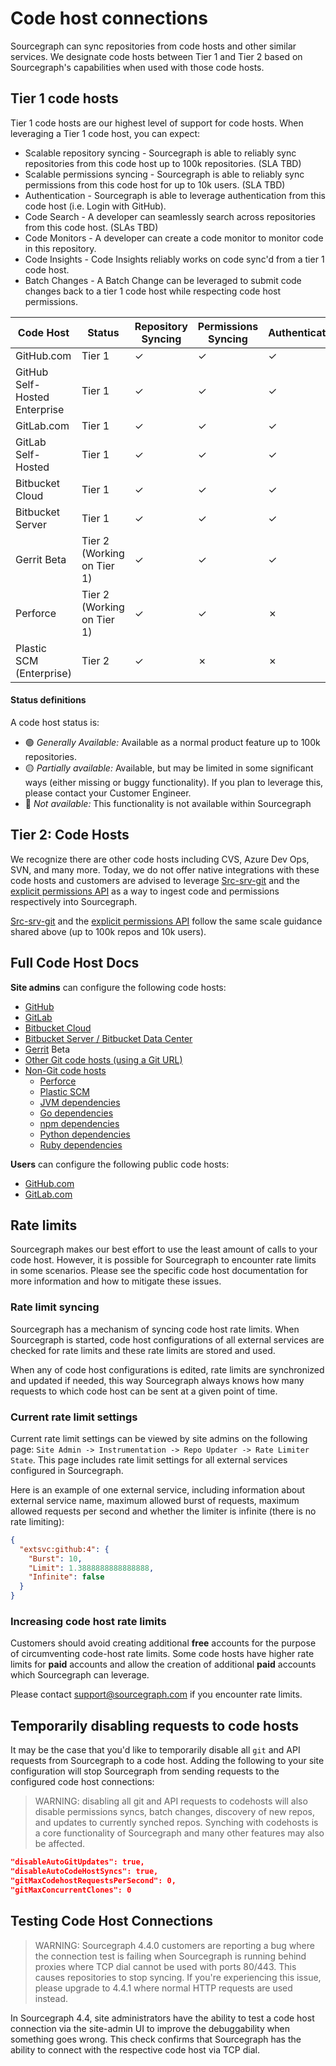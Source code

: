 # Code host connections

Sourcegraph can sync repositories from code hosts and other similar services. We designate code hosts between Tier 1 and Tier 2 based on Sourcegraph's capabilities when used with those code hosts. 

## Tier 1 code hosts

Tier 1 code hosts are our highest level of support for code hosts. When leveraging a Tier 1 code host, you can expect:

- Scalable repository syncing - Sourcegraph is able to reliably sync repositories from this code host up to 100k repositories. (SLA TBD)
- Scalable permissions syncing - Sourcegraph is able to reliably sync permissions from this code host for up to 10k users. (SLA TBD)
- Authentication - Sourcegraph is able to leverage authentication from this code host (i.e. Login with GitHub). 
- Code Search - A developer can seamlessly search across repositories from this code host. (SLAs TBD)
- Code Monitors - A developer can create a code monitor to monitor code in this repository. 
- Code Insights - Code Insights reliably works on code sync'd from a tier 1 code host.
- Batch Changes - A Batch Change can be leveraged to submit code changes back to a tier 1 code host while respecting code host permissions.

<table>
   <thead>
      <tr>
        <th>Code Host</th>
        <th>Status</th>
        <th>Repository Syncing</th>
        <th>Permissions Syncing</th>
        <th>Authentication</th>
        <th>Code Search</th>
        <th>Code Monitors</th>
        <th>Code Insights</th>
        <th>Batch Changes</th>
      </tr>
   </thead>
   <tbody>
      <tr>
        <td>GitHub.com</td>
        <td>Tier 1</td>
        <td class="indexer-implemented-y">✓</td> <!-- Repository Syncing -->
        <td class="indexer-implemented-y">✓</td> <!-- Permissions Syncing -->
        <td class="indexer-implemented-y">✓</td> <!-- Authentication -->
        <td class="indexer-implemented-y">✓</td> <!-- Code Search -->
        <td class="indexer-implemented-y">✓</td> <!-- Code Monitors -->
        <td class="indexer-implemented-y">✓</td> <!-- Code Insights -->
        <td class="indexer-implemented-y">✓</td> <!-- Batch Changes -->
      </tr>
      <tr>
        <td>GitHub Self-Hosted Enterprise</td>
        <td>Tier 1</td>
        <td class="indexer-implemented-y">✓</td> <!-- Repository Syncing -->
        <td class="indexer-implemented-y">✓</td> <!-- Permissions Syncing -->
        <td class="indexer-implemented-y">✓</td> <!-- Authentication -->
        <td class="indexer-implemented-y">✓</td> <!-- Code Search -->
        <td class="indexer-implemented-y">✓</td> <!-- Code Monitors -->
        <td class="indexer-implemented-y">✓</td> <!-- Code Insights -->
        <td class="indexer-implemented-y">✓</td> <!-- Batch Changes -->
      </tr>
      <tr>
        <td>GitLab.com</td>
        <td>Tier 1</td>
        <td class="indexer-implemented-y">✓</td> <!-- Repository Syncing -->
        <td class="indexer-implemented-y">✓</td> <!-- Permissions Syncing -->
        <td class="indexer-implemented-y">✓</td> <!-- Authentication -->
        <td class="indexer-implemented-y">✓</td> <!-- Code Search -->
        <td class="indexer-implemented-y">✓</td> <!-- Code Monitors -->
        <td class="indexer-implemented-y">✓</td> <!-- Code Insights -->
        <td class="indexer-implemented-y">✓</td> <!-- Batch Changes -->
      </tr>
      <tr>
        <td>GitLab Self-Hosted</td>
        <td>Tier 1</td>
        <td class="indexer-implemented-y">✓</td> <!-- Repository Syncing -->
        <td class="indexer-implemented-y">✓</td> <!-- Permissions Syncing -->
        <td class="indexer-implemented-y">✓</td> <!-- Authentication -->
        <td class="indexer-implemented-y">✓</td> <!-- Code Search -->
        <td class="indexer-implemented-y">✓</td> <!-- Code Monitors -->
        <td class="indexer-implemented-y">✓</td> <!-- Code Insights -->
        <td class="indexer-implemented-y">✓</td> <!-- Batch Changes -->
      </tr>
      <tr>
        <td>Bitbucket Cloud</td>
        <td>Tier 1</td>
        <td class="indexer-implemented-y">✓</td> <!-- Repository Syncing -->
        <td class="indexer-implemented-n">✓</td> <!-- Permissions Syncing -->
        <td class="indexer-implemented-n">✓</td> <!-- Authentication -->
        <td class="indexer-implemented-y">✓</td> <!-- Code Search -->
        <td class="indexer-implemented-y">✓</td> <!-- Code Monitors -->
        <td class="indexer-implemented-y">✓</td> <!-- Code Insights -->
        <td class="indexer-implemented-y">✓</td> <!-- Batch Changes -->
      </tr>
      <tr>
        <td>Bitbucket Server</td>
        <td>Tier 1</td>
        <td class="indexer-implemented-y">✓</td> <!-- Repository Syncing -->
        <td class="indexer-implemented-y">✓</td> <!-- Permissions Syncing -->
        <td class="indexer-implemented-y">✓</td> <!-- Authentication -->
        <td class="indexer-implemented-y">✓</td> <!-- Code Search -->
        <td class="indexer-implemented-y">✓</td> <!-- Code Monitors -->
        <td class="indexer-implemented-y">✓</td> <!-- Code Insights -->
        <td class="indexer-implemented-y">✓</td> <!-- Batch Changes -->
      </tr>
      <tr>
        <td>Gerrit <span class="badge badge-beta">Beta</span></td>
        <td>Tier 2 (Working on Tier 1)</td>
        <td class="indexer-implemented-y">✓</td> <!-- Repository Syncing -->
        <td class="indexer-implemented-y">✓</td> <!-- Permissions Syncing -->
        <td class="indexer-implemented-y">✓</td> <!-- Authentication -->
        <td class="indexer-implemented-y">✓</td> <!-- Code Search -->
        <td class="indexer-implemented-y">✗</td> <!-- Code Monitors -->
        <td class="indexer-implemented-y">✗</td> <!-- Code Insights -->
        <td class="indexer-implemented-y">✗</td> <!-- Batch Changes -->
      </tr>
      <tr>
        <td>Perforce</td>
        <td>Tier 2 (Working on Tier 1)</td>
        <td class="indexer-implemented-y">✓</td> <!-- Repository Syncing -->
        <td class="indexer-implemented-y">✓</td> <!-- Permissions Syncing -->
        <td class="indexer-implemented-n">✗</td> <!-- Authentication -->
        <td class="indexer-implemented-y">✓</td> <!-- Code Search -->
        <td class="indexer-implemented-y">✓</td> <!-- Code Monitors -->
        <td class="indexer-implemented-n">✗</td> <!-- Code Insights -->
        <td class="indexer-implemented-n">✗</td> <!-- Batch Changes -->
      </tr>
      <tr>
        <td>Plastic SCM (Enterprise)</td>
        <td>Tier 2</td>
        <td class="indexer-implemented-y">✓</td> <!-- Repository Syncing -->
        <td class="indexer-implemented-y">✗</td> <!-- Permissions Syncing -->
        <td class="indexer-implemented-n">✗</td> <!-- Authentication -->
        <td class="indexer-implemented-y">✓</td> <!-- Code Search -->
        <td class="indexer-implemented-y">✓</td> <!-- Code Monitors -->
        <td class="indexer-implemented-n">✓</td> <!-- Code Insights -->
        <td class="indexer-implemented-n">✗</td> <!-- Batch Changes -->
      </tr>
   </tbody>
</table>

#### Status definitions

A code host status is:

- 🟢 _Generally Available:_ Available as a normal product feature up to 100k repositories.
- 🟡 _Partially available:_ Available, but may be limited in some significant ways (either missing or buggy functionality). If you plan to leverage this, please contact your Customer Engineer. 
- 🔴 _Not available:_ This functionality is not available within Sourcegraph

## Tier 2: Code Hosts
We recognize there are other code hosts including CVS, Azure Dev Ops, SVN, and many more. Today, we do not offer native integrations with these code hosts and customers are advised to leverage [Src-srv-git](./non-git.md) and the [explicit permissions API](../permissions/api.md) as a way to ingest code and permissions respectively into Sourcegraph. 

[Src-srv-git](./non-git.md) and the [explicit permissions API](../permissions/api.md) follow the same scale guidance shared above (up to 100k repos and 10k users). 


## Full Code Host Docs

**Site admins** can configure the following code hosts:

- [GitHub](github.md)
- [GitLab](gitlab.md)
- [Bitbucket Cloud](bitbucket_cloud.md)
- [Bitbucket Server / Bitbucket Data Center](bitbucket_server.md)
- [Gerrit](gerrit/gerrit.md) <span class="badge badge-beta">Beta</span>
- [Other Git code hosts (using a Git URL)](other.md)
- [Non-Git code hosts](non-git.md)
  - [Perforce](../repo/perforce.md)
  - [Plastic SCM](../repo/plasticscm.md)
  - [JVM dependencies](jvm.md)
  - [Go dependencies](go.md)
  - [npm dependencies](npm.md)
  - [Python dependencies](python.md)
  - [Ruby dependencies](ruby.md)

**Users** can configure the following public code hosts:

- [GitHub.com](github.md)
- [GitLab.com](gitlab.md)


## Rate limits

Sourcegraph makes our best effort to use the least amount of calls to your code host. However, it is possible for Sourcegraph 
to encounter rate limits in some scenarios. Please see the specific code host documentation for more information and how to 
mitigate these issues. 

### Rate limit syncing

Sourcegraph has a mechanism of syncing code host rate limits. When Sourcegraph is started, code host configurations of all
external services are checked for rate limits and these rate limits are stored and used.

When any of code host configurations is edited, rate limits are synchronized and updated if needed, this way Sourcegraph always 
knows how many requests to which code host can be sent at a given point of time.

### Current rate limit settings

Current rate limit settings can be viewed by site admins on the following page: `Site Admin -> Instrumentation -> Repo Updater -> Rate Limiter State`.
This page includes rate limit settings for all external services configured in Sourcegraph. 

Here is an example of one external service, including information about external service name,  maximum allowed burst of requests,
maximum allowed requests per second and whether the limiter is infinite (there is no rate limiting):
```json
{
  "extsvc:github:4": {
    "Burst": 10,
    "Limit": 1.3888888888888888,
    "Infinite": false
  }
}
```

### Increasing code host rate limits

Customers should avoid creating additional **free** accounts for the purpose of circumventing code-host rate limits. 
Some code hosts have higher rate limits for **paid** accounts and allow the creation of additional **paid** accounts which 
Sourcegraph can leverage.

Please contact support@sourcegraph.com if you encounter rate limits.

## Temporarily disabling requests to code hosts

It may be the case that you'd like to temporarily disable all `git` and API requests from Sourcegraph to a code host. Adding the following to your site configuration will stop Sourcegraph from sending requests to the configured code host connections:

> WARNING: disabling all git and API requests to codehosts will also disable permissions syncs, batch changes, discovery of new repos, and updates to currently synched repos. Synching with codehosts is a core functionality of Sourcegraph and many other features may also be affected. 

```json
"disableAutoGitUpdates": true,    
"disableAutoCodeHostSyncs": true,
"gitMaxCodehostRequestsPerSecond": 0,
"gitMaxConcurrentClones": 0
```

## Testing Code Host Connections

> WARNING: Sourcegraph 4.4.0 customers are reporting a bug where the connection test is failing when Sourcegraph is running behind proxies where TCP dial cannot be used with ports 80/443. This causes repositories to stop syncing. If you're experiencing this issue, please upgrade to 4.4.1 where normal HTTP requests are used instead.

In Sourcegraph 4.4, site administrators have the ability to test a code host connection via the site-admin UI to improve the debuggability when something goes wrong. This check confirms that Sourcegraph has the ability to connect with the respective code host via TCP dial. 
